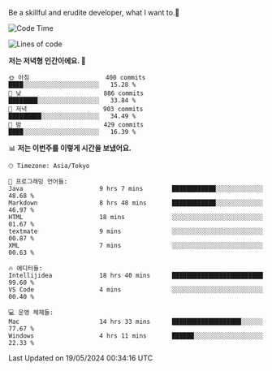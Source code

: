 Be a skillful and erudite developer, what I want to.👶

<!--START_SECTION:waka-->
![Code Time](http://img.shields.io/badge/Code%20Time-814%20hrs%2050%20mins-blue)

![Lines of code](https://img.shields.io/badge/%EC%A0%80%EB%8A%94%20%EC%97%AC%ED%83%9C%EA%B9%8C%EC%A7%80%20-1.9%20million%20%EC%A4%84%EC%9D%98%20%EC%BD%94%EB%93%9C%EB%A5%BC%20%EC%9E%91%EC%84%B1%ED%96%88%EC%96%B4%EC%9A%94.-blue)

**저는 저녁형 인간이에요. 🦉** 

```text
🌞 아침                     400 commits         ████░░░░░░░░░░░░░░░░░░░░░   15.28 % 
🌆 낮　                     886 commits         ████████░░░░░░░░░░░░░░░░░   33.84 % 
🌃 저녁                     903 commits         █████████░░░░░░░░░░░░░░░░   34.49 % 
🌙 밤　                     429 commits         ████░░░░░░░░░░░░░░░░░░░░░   16.39 % 
```


📊 **저는 이번주를 이렇게 시간을 보냈어요.** 

```text
🕑︎ Timezone: Asia/Tokyo

💬 프로그래밍 언어들: 
Java                     9 hrs 7 mins        ████████████░░░░░░░░░░░░░   48.68 % 
Markdown                 8 hrs 48 mins       ████████████░░░░░░░░░░░░░   46.97 % 
HTML                     18 mins             ░░░░░░░░░░░░░░░░░░░░░░░░░   01.67 % 
textmate                 9 mins              ░░░░░░░░░░░░░░░░░░░░░░░░░   00.87 % 
XML                      7 mins              ░░░░░░░░░░░░░░░░░░░░░░░░░   00.63 % 

🔥 에디터들: 
Intellijidea             18 hrs 40 mins      █████████████████████████   99.60 % 
VS Code                  4 mins              ░░░░░░░░░░░░░░░░░░░░░░░░░   00.40 % 

💻 운영 체제들: 
Mac                      14 hrs 33 mins      ███████████████████░░░░░░   77.67 % 
Windows                  4 hrs 11 mins       ██████░░░░░░░░░░░░░░░░░░░   22.33 % 
```


 Last Updated on 19/05/2024 00:34:16 UTC
<!--END_SECTION:waka-->
